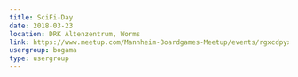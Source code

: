 ```yaml
---
title: SciFi-Day
date: 2018-03-23
location: DRK Altenzentrum, Worms
link: https://www.meetup.com/Mannheim-Boardgames-Meetup/events/rgxcdpyxfbfc/
usergroup: bogama
type: usergroup
---
```

